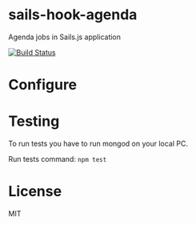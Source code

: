 # sails-hook-agenda
Agenda jobs in Sails.js application

[![Build Status](https://travis-ci.org/konstantinzolotarev/sails-hook-agenda.svg?branch=master)](https://travis-ci.org/konstantinzolotarev/sails-hook-agenda)

# Configure

# Testing
To run tests you have to run mongod on your local PC.

Run tests command: `npm test`

# License
MIT
